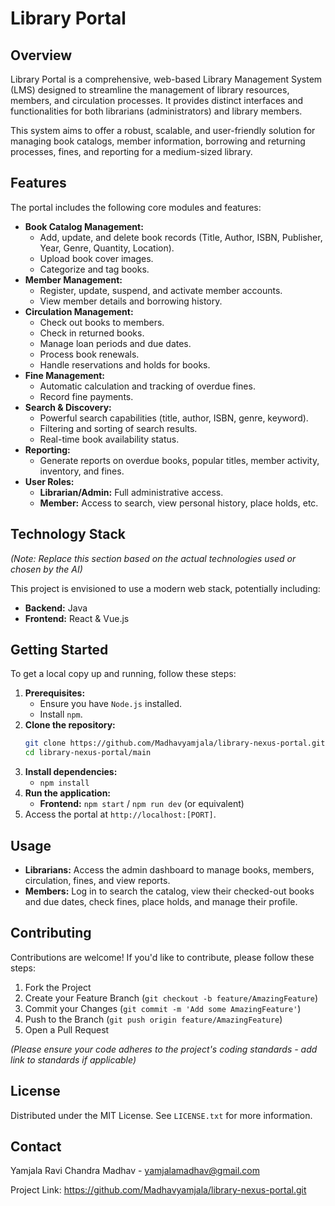 # Library Portal

## Overview

Library Portal is a comprehensive, web-based Library Management System (LMS) designed to streamline the management of library resources, members, and circulation processes. It provides distinct interfaces and functionalities for both librarians (administrators) and library members.

This system aims to offer a robust, scalable, and user-friendly solution for managing book catalogs, member information, borrowing and returning processes, fines, and reporting for a medium-sized library.

## Features

The portal includes the following core modules and features:

* **Book Catalog Management:**
    * Add, update, and delete book records (Title, Author, ISBN, Publisher, Year, Genre, Quantity, Location).
    * Upload book cover images.
    * Categorize and tag books.
* **Member Management:**
    * Register, update, suspend, and activate member accounts.
    * View member details and borrowing history.
* **Circulation Management:**
    * Check out books to members.
    * Check in returned books.
    * Manage loan periods and due dates.
    * Process book renewals.
    * Handle reservations and holds for books.
* **Fine Management:**
    * Automatic calculation and tracking of overdue fines.
    * Record fine payments.
* **Search & Discovery:**
    * Powerful search capabilities (title, author, ISBN, genre, keyword).
    * Filtering and sorting of search results.
    * Real-time book availability status.
* **Reporting:**
    * Generate reports on overdue books, popular titles, member activity, inventory, and fines.
* **User Roles:**
    * **Librarian/Admin:** Full administrative access.
    * **Member:** Access to search, view personal history, place holds, etc.

## Technology Stack

*(Note: Replace this section based on the actual technologies used or chosen by the AI)*

This project is envisioned to use a modern web stack, potentially including:

* **Backend:**  Java
* **Frontend:** React & Vue.js

## Getting Started

To get a local copy up and running, follow these steps:

1.  **Prerequisites:**
    * Ensure you have ` Node.js ` installed.
    * Install ` npm `.
2.  **Clone the repository:**
    ```bash
    git clone https://github.com/Madhavyamjala/library-nexus-portal.git
    cd library-nexus-portal/main
    ```
3.  **Install dependencies:**
    * `npm install` 
4.  **Run the application:**
    * **Frontend:** `npm start` / `npm run dev` (or equivalent)
5.  Access the portal at `http://localhost:[PORT]`.

## Usage

* **Librarians:** Access the admin dashboard to manage books, members, circulation, fines, and view reports.
* **Members:** Log in to search the catalog, view their checked-out books and due dates, check fines, place holds, and manage their profile.

## Contributing

Contributions are welcome! If you'd like to contribute, please follow these steps:

1.  Fork the Project
2.  Create your Feature Branch (`git checkout -b feature/AmazingFeature`)
3.  Commit your Changes (`git commit -m 'Add some AmazingFeature'`)
4.  Push to the Branch (`git push origin feature/AmazingFeature`)
5.  Open a Pull Request

*(Please ensure your code adheres to the project's coding standards - add link to standards if applicable)*

## License

Distributed under the MIT License. See `LICENSE.txt` for more information.

## Contact

Yamjala Ravi Chandra Madhav - yamjalamadhav@gmail.com 

Project Link: https://github.com/Madhavyamjala/library-nexus-portal.git
